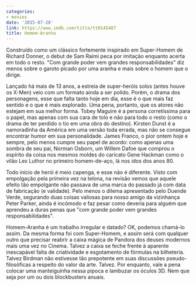 ```yaml
---
categories:
- movies
date: '2015-07-28'
link: https://www.imdb.com/title/tt0145487
title: Homem-Aranha
---
```


Construído como um clássico fortemente inspirado em Super-Homem de Richard Donner, o debut de Sam Raimi peca por imitação enquanto acerta em todo o resto. "Com grande poder vem grandes responsabilidades" diz menos sobre o garoto picado por uma aranha e mais sobre o homem que o dirige.

Lançado há mais de 13 anos, a estreia de super-heróis solos (antes houve os X-Men) veio com um formato ainda a ser polido. Porém, o drama dos personagens, esse que falta tanto hoje em dia, esse é o que mais faz sentido e o que é mais explorado. Uma pena, portanto, que os atores não estejam em sua melhor forma. Tobey Maguire é a persona corretíssima para o papel, mas apenas com sua cara de tolo e não para todo o resto (como o drama de ter perdido o tio em uma obra do destino). Kirsten Dunst é a namoradinha da América em uma versão toda errada, mas não se consegue encontrar humor em sua personalidade. James Franco, o pior ontem hoje e sempre, pelo menos cumpre seu papel de acordo: como apenas uma sombra de seu pai, Norman Osborn, um Willem Dafoe que comprou o espírito da coisa nos mesmos moldes do caricato Gene Hackman como o vilão Lex Luthor no primeiro homem-de-aço, lá nos idos dos anos 80.

Todo início de herói é meio capenga, e esse não é diferente. Visto com empolgação pela primeira vez na telona, na revisão vemos que aquele efeito tão empolgante não passava de uma marca do passado já com data de fabricação (e validade). Pelo menos o dilema apresentado pelo Duende Verde, segurando duas coisas valiosas para nosso amigo da vizinhança Peter Parker, ainda é incômodo e faz pesar como deveria para alguém que aprendeu a duras penas que "com grande poder vem grandes responsabilidades".

Homem-Aranha é um trabalho irregular e datado? OK, podemos chamá-lo assim. Da mesma forma foi com Super-Homem, e assim será com qualquer outro que precisar reabrir a caixa mágica de Pandora dos deuses modernos mais uma vez no Cinema. Talvez a caixa se feche frente à aparente inescapável falta de criatividade e esgotamento de fórmulas na bilheteria. Talvez Birdman não estivesse tão prepotente em suas discussões pseudo-filosóficas a respeito do valor da arte. Talvez. Por enquanto, vale a pena colocar uma manteiguinha nessa pipoca e lambuzar os óculos 3D. Nem que seja por um ou dois blockbusters anuais.